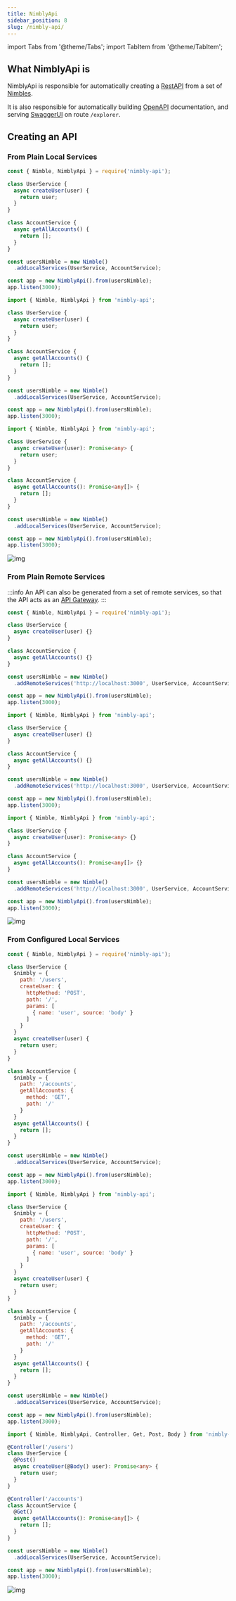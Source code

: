 ```yaml
---
title: NimblyApi
sidebar_position: 8
slug: /nimbly-api/
---
```


import Tabs from '@theme/Tabs';
import TabItem from '@theme/TabItem';

## What NimblyApi is

NimblyApi is responsible for automatically creating a [RestAPI](https://en.wikipedia.org/wiki/Representational_state_transfer) from a set of [Nimbles](nimble.md).

It is also responsible for automatically building [OpenAPI](https://www.openapis.org/) documentation, and serving [SwaggerUI](https://swagger.io/) on route `/explorer`.

## Creating an API

### From Plain Local Services

<Tabs groupId="lang">
  <TabItem value="cjs" label="CommonJS" default>

```js
const { Nimble, NimblyApi } = require('nimbly-api');

class UserService {
  async createUser(user) {
    return user;
  }
}

class AccountService {
  async getAllAccounts() {
    return [];
  }
}

const usersNimble = new Nimble()
  .addLocalServices(UserService, AccountService);

const app = new NimblyApi().from(usersNimble);
app.listen(3000);
```
</TabItem>
  <TabItem value="js" label="ES modules" default>

```js
import { Nimble, NimblyApi } from 'nimbly-api';

class UserService {
  async createUser(user) {
    return user;
  }
}

class AccountService {
  async getAllAccounts() {
    return [];
  }
}

const usersNimble = new Nimble()
  .addLocalServices(UserService, AccountService);

const app = new NimblyApi().from(usersNimble);
app.listen(3000);
```
</TabItem>
  <TabItem value="ts" label="TypeScript" default>

```ts
import { Nimble, NimblyApi } from 'nimbly-api';

class UserService {
  async createUser(user): Promise<any> {
    return user;
  }
}

class AccountService {
  async getAllAccounts(): Promise<any[]> {
    return [];
  }
}

const usersNimble = new Nimble()
  .addLocalServices(UserService, AccountService);

const app = new NimblyApi().from(usersNimble);
app.listen(3000);
```
  </TabItem>
</Tabs>

![img](/images/plain_local.png)

### From Plain Remote Services

:::info
An API can also be generated from a set of remote services, so that the API acts as an [API Gateway](https://www.nginx.com/learn/api-gateway/).
:::

<Tabs groupId="lang">
  <TabItem value="cjs" label="CommonJS" default>

```js
const { Nimble, NimblyApi } = require('nimbly-api');

class UserService {
  async createUser(user) {}
}

class AccountService {
  async getAllAccounts() {}
}

const usersNimble = new Nimble()
  .addRemoteServices('http://localhost:3000', UserService, AccountService);

const app = new NimblyApi().from(usersNimble);
app.listen(3000);
```
</TabItem>
  <TabItem value="js" label="ES modules" default>

```js
import { Nimble, NimblyApi } from 'nimbly-api';

class UserService {
  async createUser(user) {}
}

class AccountService {
  async getAllAccounts() {}
}

const usersNimble = new Nimble()
  .addRemoteServices('http://localhost:3000', UserService, AccountService);

const app = new NimblyApi().from(usersNimble);
app.listen(3000);
```
</TabItem>
  <TabItem value="ts" label="TypeScript" default>

```ts
import { Nimble, NimblyApi } from 'nimbly-api';

class UserService {
  async createUser(user): Promise<any> {}
}

class AccountService {
  async getAllAccounts(): Promise<any[]> {}
}

const usersNimble = new Nimble()
  .addRemoteServices('http://localhost:3000', UserService, AccountService);

const app = new NimblyApi().from(usersNimble);
app.listen(3000);
```
  </TabItem>
</Tabs>

![img](/images/plain_local.png)

### From Configured Local Services

<Tabs groupId="lang">
  <TabItem value="cjs" label="CommonJS" default>

```js
const { Nimble, NimblyApi } = require('nimbly-api');

class UserService {
  $nimbly = {
    path: '/users',
    createUser: {
      httpMethod: 'POST',
      path: '/',
      params: [
        { name: 'user', source: 'body' }
      ]
    }
  }
  async createUser(user) {
    return user;
  }
}

class AccountService {
  $nimbly = {
    path: '/accounts',
    getAllAccounts: {
      method: 'GET',
      path: '/'
    }
  }
  async getAllAccounts() {
    return [];
  }
}

const usersNimble = new Nimble()
  .addLocalServices(UserService, AccountService);

const app = new NimblyApi().from(usersNimble);
app.listen(3000);
```
</TabItem>
  <TabItem value="js" label="ES modules" default>

```js
import { Nimble, NimblyApi } from 'nimbly-api';

class UserService {
  $nimbly = {
    path: '/users',
    createUser: {
      httpMethod: 'POST',
      path: '/',
      params: [
        { name: 'user', source: 'body' }
      ]
    }
  }
  async createUser(user) {
    return user;
  }
}

class AccountService {
  $nimbly = {
    path: '/accounts',
    getAllAccounts: {
      method: 'GET',
      path: '/'
    }
  }
  async getAllAccounts() {
    return [];
  }
}

const usersNimble = new Nimble()
  .addLocalServices(UserService, AccountService);

const app = new NimblyApi().from(usersNimble);
app.listen(3000);
```
</TabItem>
  <TabItem value="ts" label="TypeScript" default>

```ts
import { Nimble, NimblyApi, Controller, Get, Post, Body } from 'nimbly-api';

@Controller('/users')
class UserService {
  @Post()
  async createUser(@Body() user): Promise<any> {
    return user;
  }
}

@Controller('/accounts')
class AccountService {
  @Get()
  async getAllAccounts(): Promise<any[]> {
    return [];
  }
}

const usersNimble = new Nimble()
  .addLocalServices(UserService, AccountService);

const app = new NimblyApi().from(usersNimble);
app.listen(3000);
```
  </TabItem>
</Tabs>

![img](/images/configured_local.png)